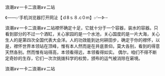 浪潮a∨一卡二浪潮a∨二站

《——✅手机浏览器打开网沚【ｄ8ｓ８.c０m】✅—》--

浪潮a∨一卡二浪潮a∨二站襟怀确定十足，它就十分于一个容器，装水的容器。只看到部分的不过一个酒缸，关心家园的是一个水池，关心国度的是一片大海，关心生人的是第四次全国代表大会洋。人的功效能到达何耕田步，确定于你的襟怀，以是，襟怀世界本领站在顶峰，惟有本人然而是在井底景仰。莫大各别，看到的得意天然各别。然而惟有站得高，本领看得远，本领看得如实。
偶尔，咱们不得不断定奇妙的生存，它们一次次挑拨科学的权势，颁布的运气被消除在窘境。





浪潮a∨一卡二浪潮a∨二站
